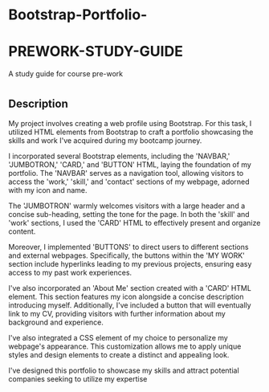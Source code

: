 # Bootstrap-Portfolio-
# PREWORK-STUDY-GUIDE
A study guide for course pre-work
# <Your-Project-Title>

## Description




My project involves creating a web profile using Bootstrap. For this task, I utilized HTML elements from Bootstrap to craft a portfolio showcasing the skills and work I've acquired during my bootcamp journey.

I incorporated several Bootstrap elements, including the 'NAVBAR,' 'JUMBOTRON,' 'CARD,' and 'BUTTON' HTML, laying the foundation of my portfolio. The 'NAVBAR' serves as a navigation tool, allowing visitors to access the 'work,' 'skill,' and 'contact' sections of my webpage, adorned with my icon and name.

The 'JUMBOTRON' warmly welcomes visitors with a large header and a concise sub-heading, setting the tone for the page. In both the 'skill' and 'work' sections, I used the 'CARD' HTML to effectively present and organize content.

Moreover, I implemented 'BUTTONS' to direct users to different sections and external webpages. Specifically, the buttons within the 'MY WORK' section include hyperlinks leading to my previous projects, ensuring easy access to my past work experiences.

I've also incorporated an 'About Me' section created with a 'CARD' HTML element. This section features my icon alongside a concise description introducing myself. Additionally, I've included a button that will eventually link to my CV, providing visitors with further information about my background and experience.

I've also integrated a CSS element of my choice to personalize my webpage's appearance. This customization allows me to apply unique styles and design elements to create a distinct and appealing look.

I've designed this portfolio to showcase my skills and attract potential companies seeking to utilize my expertise




